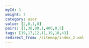```yaml
---
myId: 1
weight: 7
category: user
value: [2,0,1,0]
pairs: [1,30,80,1,400,8,5]
tags: [19,17,12,11,19,18,43]
redirect_from: /sitemap/index_2.xml
---
```

